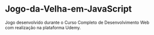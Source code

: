# Jogo-da-Velha-em-JavaScript
 Jogo desenvolvido durante o Curso Completo de Desenvolvimento Web com realização na plataforma Udemy. 
